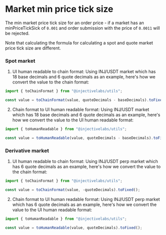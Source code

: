 # Market min price tick size

The min market price tick size for an order price - if a market has an minPriceTickSick of `0.001` and order submission with the price of `0.0011` will be rejected.

Note that calculating the formula for calculating a spot and quote market price tick size are different.

### Spot market

1.  UI human readable to chain format:
    Using INJ/USDT market which has 18 base decimals and 6 quote decimals as an example, here's how we convert the value to the chain format:

```ts
import { toChainFormat } from "@injectivelabs/utils";

const value = toChainFormat(value, quoteDecimals - baseDecimals).toFixed();
```

2. Chain format to UI human readable format:
   Using INJ/USDT market which has 18 base decimals and 6 quote decimals as an example, here's how we convert the value to the UI human readable format:

```ts
import { toHumanReadable } from "@injectivelabs/utils";

const value = toHumanReadable(value, quoteDecimals - baseDecimals).toFixed();
```

### Derivative market

1.  UI human readable to chain format:
    Using INJ/USDT perp market which has 6 quote decimals as an example, here's how we convert the value to the chain format:

```ts
import { toChainFormat } from "@injectivelabs/utils";

const value = toChainFormat(value, -quoteDecimals).toFixed();
```

2. Chain format to UI human readable format:
   Using INJ/USDT perp market which has 6 quote decimals as an example, here's how we convert the value to the UI human readable format:

```ts
import { toHumanReadable } from "@injectivelabs/utils";

const value = toHumanReadable(value, quoteDecimals).toFixed();
```
